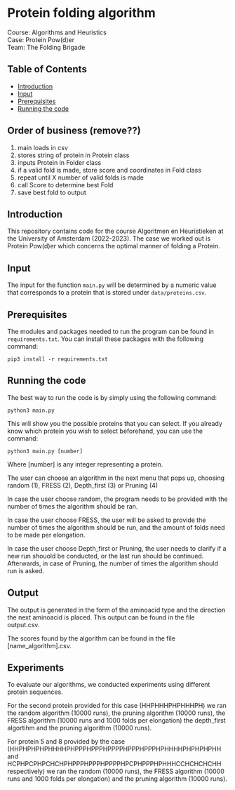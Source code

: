 # Protein folding algorithm

Course: Algorithms and Heuristics  
Case: Protein Pow(d)er  
Team: The Folding Brigade  

## Table of Contents
* [Introduction](#introduction)
* [Input](#input)
* [Prerequisites](#prerequisites)
* [Running the code](#running-the-code)

## Order of business (remove??)
1. main loads in csv
2. stores string of protein in Protein class
3. inputs Protein in Folder class
4. if a valid fold is made, store score and coordinates in Fold class
5. repeat until X number of valid folds is made
6. call Score to determine best Fold
7. save best fold to output

## Introduction
This repository contains code for the course Algoritmen en Heuristieken at the University of Amsterdam (2022-2023).
The case we worked out is Protein Pow(d)er which concerns the optimal manner of folding a Protein.

## Input
The input for the function `main.py` will be determined by a numeric value that corresponds to a protein that is stored under `data/proteins.csv`.

## Prerequisites
The modules and packages needed to run the program can be found in `requirements.txt`.
You can install these packages with the following command:
```
pip3 install -r requirements.txt
```

## Running the code
The best way to run the code is by simply using the following command:
```
python3 main.py
```
This will show you the possible proteins that you can select. If you already know which protein you wish to select beforehand, you can use the command:
```
python3 main.py [number]
```
Where [number] is any integer representing a protein.

The user can choose an algorithm in the next menu that pops up, choosing random (1), FRESS (2), Depth_first (3) or Pruning (4)

In case the user choose random, the program needs to be provided with the number of times the algorithm should be ran.

In case the user choose FRESS, the user will be asked to provide the number of times the algorithm should be run, and the amount of folds need to be made per elongation. 

In case the user choose Depth_first or Pruning, the user needs to clarify if a new run shouold be conducted, or the last run should be continued. Afterwards, in case of Pruning, the number of times the algorithm should run is asked. 

## Output
The output is generated in the form of the aminoacid type and the direction the next aminoacid is placed. This output can be found in the file output.csv. 

The scores found by the algorithm can be found in the file [name_algorithm].csv. 

## Experiments 
To evaluate our algorithms, we conducted experiments using different protein sequences.

For the second protein provided for this case (HHPHHHPHPHHHPH) we ran the random algorithm (10000 runs), the pruning algorithm (10000 runs), the FRESS algorithm (10000 runs and 1000 folds per elongation) the depth_first algortihm and the pruning algorithm (10000 runs).

For protein 5 and 8 provided by the case (HHPHPHPHPHHHHPHPPPHPPPHPPPPHPPPHPPPHPHHHHPHPHPHPHH and HCPHPCPHPCHCHPHPPPHPPPHPPPPHPCPHPPPHPHHHCCHCHCHCHH respectively) we ran the random (10000 runs), the FRESS algorithm (10000 runs and 1000 folds per elongation) and the pruning algorithm (10000 runs). 
